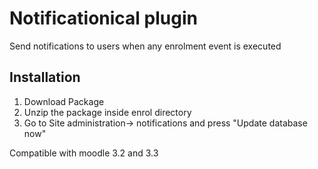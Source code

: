 # Notificationical plugin

Send notifications to users when any enrolment event is executed

## Installation

1. Download Package 
2. Unzip the package inside enrol directory
4. Go to Site administration-> notifications and press "Update database now"

Compatible with moodle 3.2 and 3.3